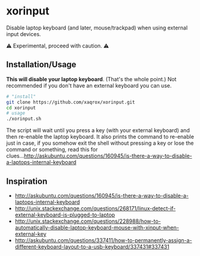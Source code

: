 # xorinput
Disable laptop keyboard (and later, mouse/trackpad) when using external
input devices.

:warning: Experimental, proceed with caution. :warning:

## Installation/Usage
**This will disable your laptop keyboard**. (That's the whole point.) Not
recommended if you don't have an external keyboard you can use.

```sh
# "install"
git clone https://github.com/xaqrox/xorinput.git
cd xorinput
# usage
./xorinput.sh
```

The script will wait until you press a key (with your external keyboard) and
then re-enable the laptop keyboard. It also prints the command to re-enable just
in case, if you somehow exit the shell without pressing a key or lose the
command or something, read this for
clues...http://askubuntu.com/questions/160945/is-there-a-way-to-disable-a-laptops-internal-keyboard

## Inspiration
* http://askubuntu.com/questions/160945/is-there-a-way-to-disable-a-laptops-internal-keyboard
* http://unix.stackexchange.com/questions/268171/linux-detect-if-external-keyboard-is-plugged-to-laptop
* http://unix.stackexchange.com/questions/228988/how-to-automatically-disable-laptop-keyboard-mouse-with-xinput-when-external-key
* http://askubuntu.com/questions/337411/how-to-permanently-assign-a-different-keyboard-layout-to-a-usb-keyboard/337431#337431
